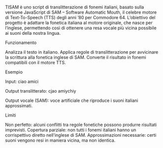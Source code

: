 TISAM è uno script di translitterazione di fonemi italiani, basato sulla versione JavaScript di SAM – Software Automatic Mouth, 
il celebre motore di Text-To-Speech (TTS) degli anni ’80 per Commodore 64. L’obiettivo del progetto è adattare la fonetica 
italiana al motore originale, che nasce per l’inglese, permettendo così di ottenere una resa vocale più vicina possibile ai
suoni della nostra lingua.

Funzionamento

Analizza il testo in italiano.
Applica regole di translitterazione per avvicinare la scrittura alla fonetica inglese di SAM.
Converte il risultato in fonemi compatibili con il motore TTS.

Esempio

Input: ciao amici

Output translitterato: cjao amiychiy

Output vocale (SAM): voce artificiale che riproduce i suoni italiani approssimati.

Limiti

Non perfetto: alcuni conflitti tra regole fonetiche possono produrre risultati imprevisti.
Copertura parziale: non tutti i fonemi italiani hanno un corrispettivo diretto nell’inglese di SAM.
Approssimazioni necessarie: certi suoni vengono resi in maniera vicina, ma non identica.
